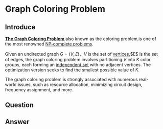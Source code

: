 # Graph Coloring Problem

## Introduce

[**The Graph Coloring Problem**](https://en.wikipedia.org/wiki/Graph_coloring),also known as the coloring problem,is one of the most renowned [NP-complete problems](https://en.wikipedia.org/wiki/NP-completeness).

Given an undirected graph $G = (V, E)$，$V$ is the set of [vertices](https://en.wikipedia.org/wiki/Vertex_(graph_theory)),$E$ is the set of edges, the graph coloring problem involves partitioning $V$ into $K$ color groups, each forming an [independent set](https://en.wikipedia.org/wiki/Independent_set_(graph_theory)) with no adjacent vertices. The optimization version seeks to find the smallest possible value of $K$.

The graph coloring problem is strongly associated with numerous real-world issues, such as resource allocation, minimizing circuit design, frequency assignment, and more.

## Question



## Answer





